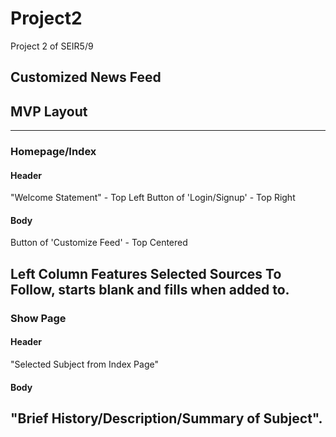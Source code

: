# Project2
Project 2 of SEIR5/9

Customized News Feed
---
## MVP Layout
---
### Homepage/Index

#### Header
"Welcome Statement" - Top Left
Button of 'Login/Signup' - Top Right

 #### Body
Button of 'Customize Feed' - Top Centered

Left Column Features Selected Sources To Follow, starts blank and fills when added to.
---
### Show Page

#### Header
"Selected Subject from Index Page"

#### Body
"Brief History/Description/Summary of Subject".
---

